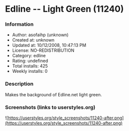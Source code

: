 # Edline -- Light Green (11240)

### Information
- Author: asofaihp (unknown)
- Created at: unknown
- Updated at: 10/12/2008, 10:47:13 PM
- License: NO-REDISTRIBUTION
- Category: edline
- Rating: undefined
- Total installs: 425
- Weekly installs: 0


### Description
Makes the background of Edline.net light green.


### Screenshots (links to userstyles.org)
![https://userstyles.org/style_screenshots/11240-after.png](https://userstyles.org/style_screenshots/11240-after.png)


